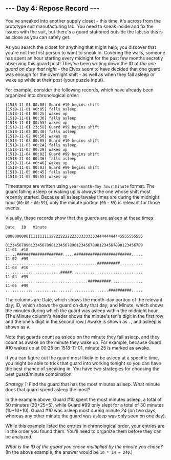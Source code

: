 <h2>--- Day 4: Repose Record ---</h2><p>You&apos;ve <span title="Yes, &apos;sneaked&apos;. &apos;Snuck&apos; didn&apos;t appear in English until the 1800s.">sneaked</span> into another supply closet - this time, it&apos;s across from the prototype suit manufacturing lab. You need to sneak inside and fix the issues with the suit, but there&apos;s a guard stationed outside the lab, so this is as close as you can safely get.</p>
<p>As you search the closet for anything that might help, you discover that you&apos;re not the first person to want to sneak in.  Covering the walls, someone has spent an hour starting every midnight for the past few months secretly observing this guard post!  They&apos;ve been writing down the ID of <em>the one guard on duty that night</em> - the Elves seem to have decided that one guard was enough for the overnight shift - as well as when they fall asleep or wake up while at their post (your puzzle input).</p>
<p>For example, consider the following records, which have already been organized into chronological order:</p>
<pre><code>[1518-11-01 00:00] Guard #10 begins shift
[1518-11-01 00:05] falls asleep
[1518-11-01 00:25] wakes up
[1518-11-01 00:30] falls asleep
[1518-11-01 00:55] wakes up
[1518-11-01 23:58] Guard #99 begins shift
[1518-11-02 00:40] falls asleep
[1518-11-02 00:50] wakes up
[1518-11-03 00:05] Guard #10 begins shift
[1518-11-03 00:24] falls asleep
[1518-11-03 00:29] wakes up
[1518-11-04 00:02] Guard #99 begins shift
[1518-11-04 00:36] falls asleep
[1518-11-04 00:46] wakes up
[1518-11-05 00:03] Guard #99 begins shift
[1518-11-05 00:45] falls asleep
[1518-11-05 00:55] wakes up
</code></pre>
<p>Timestamps are written using <code>year-month-day hour:minute</code> format. The guard falling asleep or waking up is always the one whose shift most recently started. Because all asleep/awake times are during the midnight hour (<code>00:00</code> - <code>00:59</code>), only the minute portion (<code>00</code> - <code>59</code>) is relevant for those events.</p>
<p>Visually, these records show that the guards are asleep at these times:</p>
<pre><code>Date   ID   Minute
            000000000011111111112222222222333333333344444444445555555555
            012345678901234567890123456789012345678901234567890123456789
11-01  #10  .....####################.....#########################.....
11-02  #99  ........................................##########..........
11-03  #10  ........................#####...............................
11-04  #99  ....................................##########..............
11-05  #99  .............................................##########.....
</code></pre>
<p>The columns are Date, which shows the month-day portion of the relevant day; ID, which shows the guard on duty that day; and Minute, which shows the minutes during which the guard was asleep within the midnight hour.  (The Minute column&apos;s header shows the minute&apos;s ten&apos;s digit in the first row and the one&apos;s digit in the second row.) Awake is shown as <code>.</code>, and asleep is shown as <code>#</code>.</p>
<p>Note that guards count as asleep on the minute they fall asleep, and they count as awake on the minute they wake up. For example, because Guard #10 wakes up at 00:25 on 1518-11-01, minute 25 is marked as awake.</p>
<p>If you can figure out the guard most likely to be asleep at a specific time, you might be able to trick that guard into working tonight so you can have the best chance of sneaking in.  You have two strategies for choosing the best guard/minute combination.</p>
<p><em>Strategy 1:</em> Find the guard that has the most minutes asleep. What minute does that guard spend asleep the most?</p>
<p>In the example above, Guard #10 spent the most minutes asleep, a total of 50 minutes (20+25+5), while Guard #99 only slept for a total of 30 minutes (10+10+10). Guard #<em>10</em> was asleep most during minute <em>24</em> (on two days, whereas any other minute the guard was asleep was only seen on one day).</p>
<p>While this example listed the entries in chronological order, your entries are in the order you found them. You&apos;ll need to organize them before they can be analyzed.</p>
<p><em>What is the ID of the guard you chose multiplied by the minute you chose?</em> (In the above example, the answer would be <code>10 * 24 = 240</code>.)</p>
